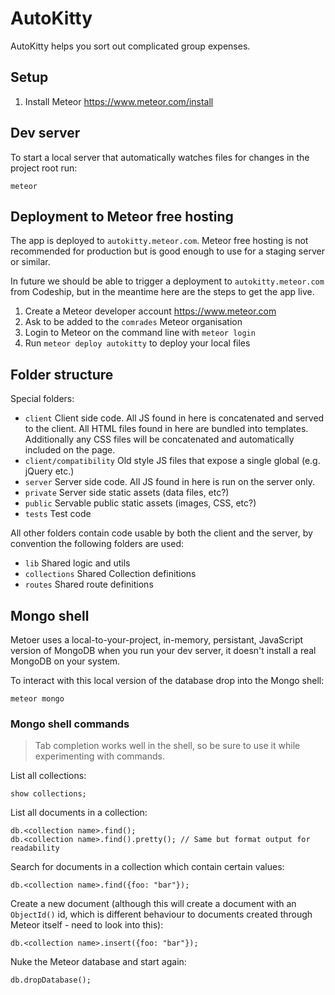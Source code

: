 # AutoKitty

AutoKitty helps you sort out complicated group expenses.

## Setup

1. Install Meteor https://www.meteor.com/install

## Dev server

To start a local server that automatically watches files for changes in the project root run:

```
meteor
```

## Deployment to Meteor free hosting

The app is deployed to `autokitty.meteor.com`. Meteor free hosting is not recommended for production
but is good enough to use for a staging server or similar.

In future we should be able to trigger a deployment to `autokitty.meteor.com` from Codeship, but
in the meantime here are the steps to get the app live.

1. Create a Meteor developer account https://www.meteor.com
2. Ask to be added to the `comrades` Meteor organisation
3. Login to Meteor on the command line with `meteor login`
3. Run `meteor deploy autokitty` to deploy your local files

## Folder structure

Special folders:

- `client` Client side code. All JS found in here is concatenated and served to the client. All HTML files found in here are bundled into templates. Additionally any CSS files will be concatenated and automatically included on the page.
- `client/compatibility` Old style JS files that expose a single global (e.g. jQuery etc.)
- `server` Server side code. All JS found in here is run on the server only.
- `private` Server side static assets (data files, etc?)
- `public` Servable public static assets (images, CSS, etc?)
- `tests` Test code

All other folders contain code usable by both the client and the server, by convention the
following folders are used:

- `lib` Shared logic and utils
- `collections` Shared Collection definitions
- `routes` Shared route definitions

## Mongo shell

Metoer uses a local-to-your-project, in-memory, persistant, JavaScript version of MongoDB when you run your dev server, it doesn't install a real MongoDB on your system.

To interact with this local version of the database drop into the Mongo shell:

```
meteor mongo
```

### Mongo shell commands

> Tab completion works well in the shell, so be sure to use it while experimenting with commands.

List all collections:

```
show collections;
```

List all documents in a collection:

```
db.<collection name>.find();
db.<collection name>.find().pretty(); // Same but format output for readability
```

Search for documents in a collection which contain certain values:

```
db.<collection name>.find({foo: "bar"});
```

Create a new document (although this will create a document with an `ObjectId()` id, which is different behaviour to documents created through Meteor itself - need to look into this):

```
db.<collection name>.insert({foo: "bar"});
```

Nuke the Meteor database and start again:

```
db.dropDatabase();
```
